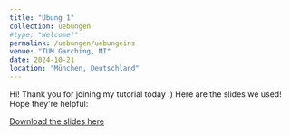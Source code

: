 ```yaml
---
title: "Übung 1"
collection: uebungen
#type: "Welcome!"
permalink: /uebungen/uebungeins
venue: "TUM Garching, MI"
date: 2024-10-21
location: "München, Deutschland"
---
```


Hi! Thank you for joining my tutorial today :) Here are the slides we used! Hope they're helpful:

[Download the slides here](http://berrakkilic.github.io/files/tutorium1.pptx)
